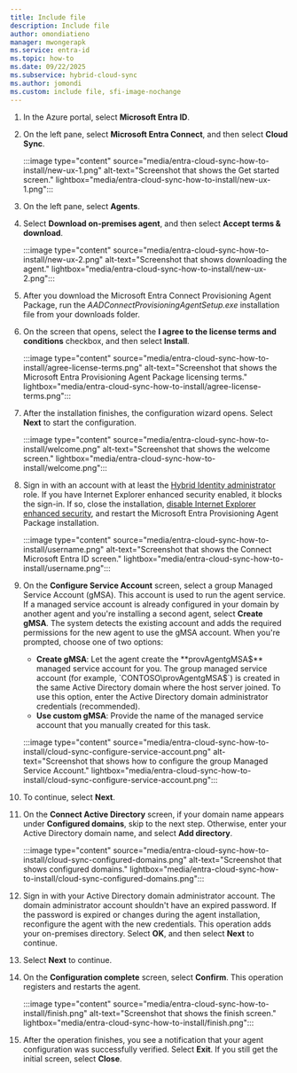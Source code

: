 ```yaml
---
title: Include file
description: Include file
author: omondiatieno
manager: mwongerapk
ms.service: entra-id
ms.topic: how-to
ms.date: 09/22/2025
ms.subservice: hybrid-cloud-sync
ms.author: jomondi
ms.custom: include file, sfi-image-nochange
---
```


1. In the Azure portal, select **Microsoft Entra ID**.
1. On the left pane, select **Microsoft Entra Connect**, and then select **Cloud Sync**.

   :::image type="content" source="media/entra-cloud-sync-how-to-install/new-ux-1.png" alt-text="Screenshot that shows the Get started screen." lightbox="media/entra-cloud-sync-how-to-install/new-ux-1.png":::

1. On the left pane, select **Agents**.
1. Select **Download on-premises agent**, and then select **Accept terms & download**.

   :::image type="content" source="media/entra-cloud-sync-how-to-install/new-ux-2.png" alt-text="Screenshot that shows downloading the agent." lightbox="media/entra-cloud-sync-how-to-install/new-ux-2.png":::

1. After you download the Microsoft Entra Connect Provisioning Agent Package, run the *AADConnectProvisioningAgentSetup.exe* installation file from your downloads folder.

1. On the screen that opens, select the **I agree to the license terms and conditions** checkbox, and then select **Install**.

   :::image type="content" source="media/entra-cloud-sync-how-to-install/agree-license-terms.png" alt-text="Screenshot that shows the Microsoft Entra Provisioning Agent Package licensing terms." lightbox="media/entra-cloud-sync-how-to-install/agree-license-terms.png":::

1. After the installation finishes, the configuration wizard opens. Select **Next** to start the configuration.

   :::image type="content" source="media/entra-cloud-sync-how-to-install/welcome.png" alt-text="Screenshot that shows the welcome screen." lightbox="media/entra-cloud-sync-how-to-install/welcome.png":::
   
1. Sign in with an account with at least the [Hybrid Identity administrator](/entra/identity/role-based-access-control/permissions-reference#hybrid-identity-administrator) role. If you have Internet Explorer enhanced security enabled, it blocks the sign-in. If so, close the installation, [disable Internet Explorer enhanced security](/troubleshoot/developer/browsers/security-privacy/enhanced-security-configuration-faq), and restart the Microsoft Entra Provisioning Agent Package installation.

   :::image type="content" source="media/entra-cloud-sync-how-to-install/username.png" alt-text="Screenshot that shows the Connect Microsoft Entra ID screen." lightbox="media/entra-cloud-sync-how-to-install/username.png":::

1. On the **Configure Service Account** screen, select a group Managed Service Account (gMSA). This account is used to run the agent service. If a managed service account is already configured in your domain by another agent and you're installing a second agent, select **Create gMSA**. The system detects the existing account and adds the required permissions for the new agent to use the gMSA account. When you're prompted, choose one of two options:

   - **Create gMSA**: Let the agent create the **provAgentgMSA$** managed service account for you. The group managed service account (for example, `CONTOSO\provAgentgMSA$`) is created in the same Active Directory domain where the host server joined. To use this option, enter the Active Directory domain administrator credentials (recommended).
   - **Use custom gMSA**: Provide the name of the managed service account that you manually created for this task.

   :::image type="content" source="media/entra-cloud-sync-how-to-install/cloud-sync-configure-service-account.png" alt-text="Screenshot that shows how to configure the group Managed Service Account." lightbox="media/entra-cloud-sync-how-to-install/cloud-sync-configure-service-account.png":::

1. To continue, select **Next**.

1. On the **Connect Active Directory** screen, if your domain name appears under **Configured domains**, skip to the next step. Otherwise, enter your Active Directory domain name, and select **Add directory**.

   :::image type="content" source="media/entra-cloud-sync-how-to-install/cloud-sync-configured-domains.png" alt-text="Screenshot that shows configured domains." lightbox="media/entra-cloud-sync-how-to-install/cloud-sync-configured-domains.png":::

1. Sign in with your Active Directory domain administrator account. The domain administrator account shouldn't have an expired password. If the password is expired or changes during the agent installation, reconfigure the agent with the new credentials. This operation adds your on-premises directory. Select **OK**, and then select **Next** to continue.

1. Select **Next** to continue.

1. On the **Configuration complete** screen, select **Confirm**. This operation registers and restarts the agent.

   :::image type="content" source="media/entra-cloud-sync-how-to-install/finish.png" alt-text="Screenshot that shows the finish screen." lightbox="media/entra-cloud-sync-how-to-install/finish.png":::

1. After the operation finishes, you see a notification that your agent configuration was successfully verified. Select **Exit**. If you still get the initial screen, select **Close**.
